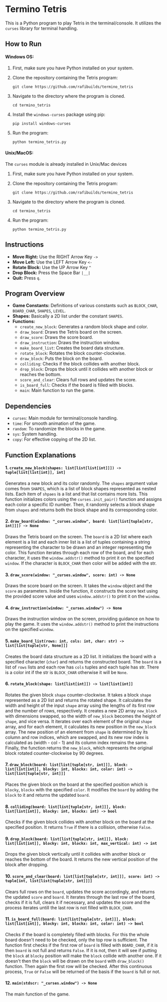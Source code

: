 # Termino Tetris

This is a Python program to play Tetris in the terminal/console. It utilizes the `curses` library for terminal handling.

## How to Run

#### **Windows OS**:

1. First, make sure you have Python installed on your system.
2. Clone the repository containing the Tetris program:

    ```
    git clone https://github.com/rafibuilds/termino_tetris
    ```

3. Navigate to the directory where the program is cloned.
   ```
   cd termino_tetris
   ```
   
4. Install the `windows-curses` package using pip:

    ```
    pip install windows-curses
    ```

5. Run the program:

    ```
    python termino_tetris.py
    ```

#### **Unix/MacOS**:
The `curses` module is already installed in Unix/Mac devices

1. First, make sure you have Python installed on your system.
2. Clone the repository containing the Tetris program:

    ```
    git clone https://github.com/rafibuilds/termino_tetris
    ```

3. Navigate to the directory where the program is cloned.
   ```
   cd termino_tetris
   ```
4. Run the program:
   ```
   python termino_tetris.py
   ```

## Instructions

- **Move Right:** Use the RIGHT Arrow Key `->`
- **Move Left:** Use the LEFT Arrow Key `<-`
- **Rotate Block:** Use the UP Arrow Key `^`
- **Drop Block:** Press the Space Bar `|__|`
- **Quit:** Press `q`.

## Program Overview

- **Game Constants:** Definitions of various constants such as `BLOCK_CHAR`, `BOARD_CHAR`, `SHAPES`, `LEVEL`.
- **Shapes:** Basically a 2D list under the constant `SHAPES`.
- **Functions:**
    - `create_new_block`: Generates a random block shape and color.
    - `draw_board`: Draws the Tetris board on the screen.
    - `draw_score`: Draws the score board.
    - `draw_instruction`: Draws the instruction window.
    - `make_board_list`: Creates the board data structure.
    - `rotate_block`: Rotates the block counter-clockwise.
    - `draw_block`: Puts the block on the board.
    - `colliding`: Checks if the block collides with another block.
    - `drop_block`: Drops the block until it collides with another block or reaches the bottom.
    - `score_and_clear`: Clears full rows and updates the score.
    - `is_board_full`: Checks if the board is filled with blocks.
    - `main`: Main function to run the game.

## Dependencies

- `curses`: Main module for terminal/console handling.
- `time`: For smooth animation of the game.
- `random`: To randomize the blocks in the game.
- `sys`: System handling.
- `copy`: For effective copying of the 2D list.

## Function Explanations

#### 1. `create_new_block(shapes: list[list[list[int]]]) -> tuple[list[list[int]], int]`
Generates a new block and its color randomly. The `shapes` argument value comes from `SHAPES`, which is a list of block shapes represented as nested lists. Each item of `shpaes` is a list and that list contains more lists. This function initializes colors using the `curses.init_pair()` function and assigns each color a specific ID number. Then, it randomly selects a block shape from `shapes` and returns both the block shape and its corresponding color.

#### 2. `draw_board(window: "_curses.window", board: list[list[tuple[str, int]]]) -> None`
Draws the Tetris board on the screen. The `board` is a 2D list where each element is a list and each inner list is a list of tuples containing a string representing the character to be drawn and an integer representing the color. This function iterates through each row of the board, and for each character, it uses the `window.addstr()` method to print it on the specified `window`. If the character is `BLOCK_CHAR` then color will be added with the str.

#### 3. `draw_score(window: "_curses.window", score: int) -> None`
Draws the score board on the screen. It takes the `window` object and the `score` as parameters. Inside the function, it constructs the score text using the provided score value and uses `window.addstr()` to print it on the `window`.

#### 4. `draw_instruction(window: "_curses.window") -> None`
Draws the instruction window on the screen, providing guidance on how to play the game. It uses the `window.addstr()` method to print the instructions on the specified `window`.

#### 5. `make_board_list(rows: int, cols: int, char: str) -> list[list[tuple[str, None]]]`
Creates the board data structure as a 2D list. It initializes the board with a specified character (`char`) and returns the constructed board. The `board` is a list of `rows` lists and each row has `cols` tuples and each tuple has str. There is a color int if the str is `BLOCK_CHAR` otherwise it will be `None`.

#### 6. `rotate_block(shape: list[list[int]]) -> list[list[int]]`
Rotates the given block `shape` counter-clockwise. It takes a block `shape` represented as a 2D list and returns the rotated shape. It calculates the width and height of the input `shape` array using the lengths of its first row and the number of rows, respectively. It creates a new 2D array `new_block` with dimensions swapped, so the width of `new_block` becomes the height of `shape`, and vice versa. It iterates over each element of the original `shape` array, and for each element, it calculates its new position in the `new_block` array. The new position of an element from `shape` is determined by its column and row indices, which are swapped, and its new row index is calculated as (width - col - 1) and its column index remains the same. Finally, the function returns the `new_block`, which represents the original block rotated counter-clockwise by 90 degrees.

#### 7. `draw_block(board: list[list[tuple[str, int]]], block: list[list[int]], blocky: int, blockx: int, color: int) -> list[list[tuple[str, int]]]`
Places the given block on the board at the specified position which is `blocky`, `blockx` with the specified `color`. It modifies the `board` by adding the `block` to it and returns the updated `board`.

#### 8. `colliding(board: list[list[tuple[str, int]]], block: list[list[int]], blocky: int, blockx: int) -> bool`
Checks if the given block collides with another block on the board at the specified position. It returns `True` if there is a collision, otherwise `False`.

#### 9. `drop_block(board: list[list[tuple[str, int]]], block: list[list[int]], blocky: int, blockx: int, max_vertical: int) -> int`
Drops the given block vertically until it collides with another block or reaches the bottom of the board. It returns the new vertical position of the block after dropping.

#### 10. `score_and_clear(board: list[list[tuple[str, int]]], score: int) -> tuple[int, list[list[tuple[str, int]]]]`
Clears full rows on the `board`, updates the score accordingly, and returns the updated `score` and `board`. It iterates through the last row of the board, checks if it is full, clears it if necessary, and updates the score and the process iterates untill the last row is not filled with `BLOCK_CHAR`.

#### 11. `is_board_full(board: list[list[tuple[str, int]]], block: list[list[int]], blocky: int, blockx: int, color: int) -> bool`
Checks if the board is completely filled with blocks. For this the whole board doesn't need to be checked, only the top row is sufficient. The function first checks if the first row of `board` is filled with `BOARD_CHAR`, if it is then `board` is not full and returns `False`. If it is not, then it will see if putting the `block` at `blocky` position will make the `block` collide with another one. If it doesn't then the `block` will be drawn on the `board` with `draw_block()` function. Then again the first row will be checked. After this continuous process, `True` or `False` will be returned of the basis if the `board` is full or not.

#### 12. `main(stdscr: "_curses.window") -> None` 
The main function of the game.
